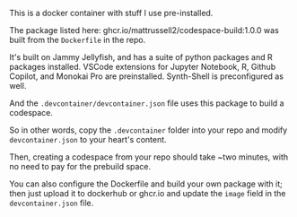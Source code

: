 This is a docker container with stuff I use pre-installed. 

The package listed here: ghcr.io/mattrussell2/codespace-build:1.0.0 was built from the `Dockerfile` in the repo. 

It's built on Jammy Jellyfish, and has a suite of python packages and R packages installed. VSCode extensions for Jupyter Notebook, R, Github Copilot, and Monokai Pro are preinstalled. Synth-Shell is preconfigured as well. 

And the `.devcontainer/devcontainer.json` file uses this package to build a codespace. 

So in other words, copy the `.devcontainer` folder into your repo and modify `devcontainer.json` to your heart's content. 

Then, creating a codespace from your repo should take ~two minutes, with no need to pay for the prebuild space. 

You can also configure the Dockerfile and build your own package with it; then just upload it to dockerhub or ghcr.io and update the `image` field in the `devcontainer.json` file. 
